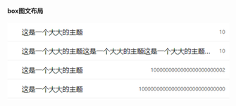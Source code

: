 #### box图文布局
![image](https://github.com/sgzqzq/hello-world/blob/master/Demo%20Image/box%E5%9B%BE%E6%96%87%E5%B8%83%E5%B1%80.png)

